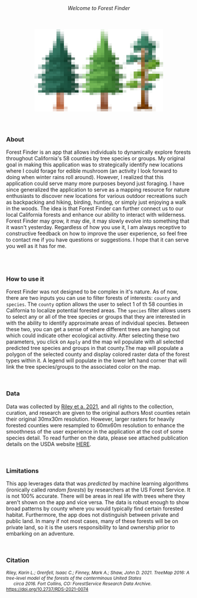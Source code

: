 
<br>

<h6 style="text-align: center;">Welcome to Forest Finder</h6>

<br>

<div style="text-align:center"> 

<img src="../images/3trees_pix.png" style = "width: 350px; margin-bottom: 40px;" />

</div>
                                                        
### About

Forest Finder is an app that allows individuals to dynamically explore forests 
throughout California's 58 counties by tree species or groups. My original goal in making this 
application was to strategically identify new locations where I could forage for edible mushroom
(an activity I look forward to doing when winter rains roll around). However, I realized that this
application could serve many more purposes beyond just foraging. I have since generalized the application to serve as
a mapping resource for nature enthusiasts to discover new locations for various outdoor recreations 
such as backpacking and hiking, birding, hunting, or simply just enjoying a walk in the woods. 
The idea is that Forest Finder can further connect us to our local California forests and enhance our ability
to interact with wilderness. Forest Finder may grow, it may die, it may slowly evolve into something that it
wasn't yesterday. Regardless of how you use it, I am always receptive to constructive feedback on how to improve the user 
experience, so feel free to contact me if you have questions or suggestions. I hope that it can serve you well as it has for me.

<br>


<br>

### How to use it

Forest Finder was not designed to be complex in it's nature. As of now, there are two inputs you can use to filter
forests of interests: `county` and `species`. The `county` option allows the user to select 1 of th 58 counties in
California to localize potential forested areas. The `species` filter allows users to select any or all of the tree 
species or groups that they are interested in with the ability to identify approximate areas of individual species. 
Between these two, you can get a sense of where different trees are hanging out which could indicate other ecological 
activity.  After selecting these two parameters, you click on `Apply` and the map wil populate with all selected predicted 
tree species and groups in that county.The map will populate a polygon of the selected county and display colored raster data 
of the forest types within it. A legend will populate in the lower left hand corner that will link the tree species/groups to 
the associated color on the map.

<br>


### Data


Data was collected by [Riley et a. 2021](https://www.fs.usda.gov/rds/archive/catalog/RDS-2021-0074), and all rights to the collection, curation, and research are given to the original authors 
Most counties retain their original 30mx30m resolution. However, larger rasters for heavily forested counties were resampled  to 60mx60m resolution to enhance the smoothness of the user 
experience in the application at the cost of some species detail. To read further on the data, please see attached publication details on the USDA website [HERE](https://data.fs.usda.gov/geodata/rastergateway/treemap/index.php).

<br> 

### Limitations

This app leverages data that was *predicted* by machine learning algorithms (ironically called *random forests*) by researchers 
at the US Forest Service. It is not 100% accurate. There will be areas in real life with trees where they aren't shown on the app and vice
versa. The data is robust enough to show broad patterns by county where you would typically find certain forested habitat.
Furthermore, the app does not distinguish between private and public land. In many if not most cases, many of these forests
will be on private land, so it is the users responsibility to land ownership prior to embarking on an adventure.

<br> 


### Citation

<p style="font-size: 12px; margin: 0;">
  <em>Riley, Karin L.; Grenfell, Isaac C.; Finney, Mark A.; Shaw, John D. 2021. TreeMap 2016: A tree-level model of the forests of the conterminous United States</em>
  <span style="display: block; text-indent: 20px;">
    <em>circa 2016. Fort Collins, CO: ForestService Research Data Archive.</em> 
    <a href="https://doi.org/10.2737/RDS-2021-0074">https://doi.org/10.2737/RDS-2021-0074</a>
  </span>
</p>


<br> 



